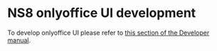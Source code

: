 # NS8 onlyoffice UI development

To develop onlyoffice UI please refer to [this section of the Developer manual](https://nethserver.github.io/ns8-core/ui/modules/#module-ui-development).
